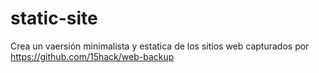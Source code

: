 # static-site
Crea un vaersión minimalista y estatica de los sitios web capturados por https://github.com/15hack/web-backup
